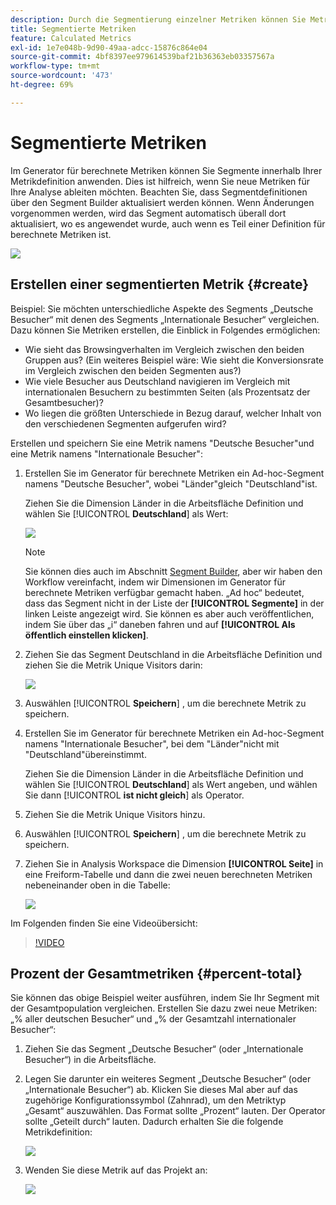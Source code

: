 ```yaml
---
description: Durch die Segmentierung einzelner Metriken können Sie Metriken innerhalb eines Berichts vergleichen.
title: Segmentierte Metriken
feature: Calculated Metrics
exl-id: 1e7e048b-9d90-49aa-adcc-15876c864e04
source-git-commit: 4bf8397ee979614539baf21b36363eb03357567a
workflow-type: tm+mt
source-wordcount: '473'
ht-degree: 69%

---
```


# Segmentierte Metriken

Im Generator für berechnete Metriken können Sie Segmente innerhalb Ihrer Metrikdefinition anwenden. Dies ist hilfreich, wenn Sie neue Metriken für Ihre Analyse ableiten möchten. Beachten Sie, dass Segmentdefinitionen über den Segment Builder aktualisiert werden können. Wenn Änderungen vorgenommen werden, wird das Segment automatisch überall dort aktualisiert, wo es angewendet wurde, auch wenn es Teil einer Definition für berechnete Metriken ist.

![](assets/german-visitors.png)

## Erstellen einer segmentierten Metrik {#create}

Beispiel: Sie möchten unterschiedliche Aspekte des Segments „Deutsche Besucher“ mit denen des Segments „Internationale Besucher“ vergleichen. Dazu können Sie Metriken erstellen, die Einblick in Folgendes ermöglichen:

* Wie sieht das Browsingverhalten im Vergleich zwischen den beiden Gruppen aus? (Ein weiteres Beispiel wäre: Wie sieht die Konversionsrate im Vergleich zwischen den beiden Segmenten aus?)
* Wie viele Besucher aus Deutschland navigieren im Vergleich mit internationalen Besuchern zu bestimmten Seiten (als Prozentsatz der Gesamtbesucher)?
* Wo liegen die größten Unterschiede in Bezug darauf, welcher Inhalt von den verschiedenen Segmenten aufgerufen wird?

Erstellen und speichern Sie eine Metrik namens &quot;Deutsche Besucher&quot;und eine Metrik namens &quot;Internationale Besucher&quot;:

1. Erstellen Sie im Generator für berechnete Metriken ein Ad-hoc-Segment namens &quot;Deutsche Besucher&quot;, wobei &quot;Länder&quot;gleich &quot;Deutschland&quot;ist.

   Ziehen Sie die Dimension Länder in die Arbeitsfläche Definition und wählen Sie [!UICONTROL **Deutschland**] als Wert:

   ![](assets/segment-from-dimension.png)

   >[!NOTE]
   >
   >Sie können dies auch im Abschnitt [Segment Builder](/help/components/segmentation/segmentation-workflow/seg-build.md), aber wir haben den Workflow vereinfacht, indem wir Dimensionen im Generator für berechnete Metriken verfügbar gemacht haben. „Ad hoc“ bedeutet, dass das Segment nicht in der Liste der **[!UICONTROL Segmente]** in der linken Leiste angezeigt wird. Sie können es aber auch veröffentlichen, indem Sie über das „i“ daneben fahren und auf **[!UICONTROL Als öffentlich einstellen klicken]**.

1. Ziehen Sie das Segment Deutschland in die Arbeitsfläche Definition und ziehen Sie die Metrik Unique Visitors darin:

   ![](assets/german-visitors.png)

1. Auswählen [!UICONTROL **Speichern**] , um die berechnete Metrik zu speichern.

1. Erstellen Sie im Generator für berechnete Metriken ein Ad-hoc-Segment namens &quot;Internationale Besucher&quot;, bei dem &quot;Länder&quot;nicht mit &quot;Deutschland&quot;übereinstimmt.

   Ziehen Sie die Dimension Länder in die Arbeitsfläche Definition und wählen Sie [!UICONTROL **Deutschland**] als Wert angeben, und wählen Sie dann [!UICONTROL **ist nicht gleich**] als Operator.

1. Ziehen Sie die Metrik Unique Visitors hinzu.

1. Auswählen [!UICONTROL **Speichern**] , um die berechnete Metrik zu speichern.

1. Ziehen Sie in Analysis Workspace die Dimension **[!UICONTROL Seite]** in eine Freiform-Tabelle und dann die zwei neuen berechneten Metriken nebeneinander oben in die Tabelle:

   ![](assets/workspace-pages.png)

Im Folgenden finden Sie eine Videoübersicht:

>[!VIDEO](https://video.tv.adobe.com/v/25407/?quality=12)

## Prozent der Gesamtmetriken {#percent-total}

Sie können das obige Beispiel weiter ausführen, indem Sie Ihr Segment mit der Gesamtpopulation vergleichen. Erstellen Sie dazu zwei neue Metriken: „% aller deutschen Besucher“ und „% der Gesamtzahl internationaler Besucher“:

1. Ziehen Sie das Segment „Deutsche Besucher“ (oder „Internationale Besucher“) in die Arbeitsfläche.
1. Legen Sie darunter ein weiteres Segment „Deutsche Besucher“ (oder „Internationale Besucher“) ab. Klicken Sie dieses Mal aber auf das zugehörige Konfigurationssymbol (Zahnrad), um den Metriktyp „Gesamt“ auszuwählen. Das Format sollte „Prozent“ lauten. Der Operator sollte „Geteilt durch“ lauten. Dadurch erhalten Sie die folgende Metrikdefinition:

   ![](assets/cm_metric_total.png)

1. Wenden Sie diese Metrik auf das Projekt an:

   ![](assets/cm_percent_total.png)
